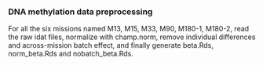 ### DNA methylation data preprocessing
For all the six missions named M13, M15, M33, M90, M180-1, M180-2, read the raw idat files, normalize with champ.norm, remove individual differences and across-mission batch effect, and finally generate beta.Rds, norm_beta.Rds and nobatch_beta.Rds.
